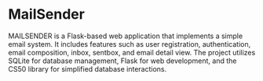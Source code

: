 # MailSender
MAILSENDER is a Flask-based web application that implements a simple email system. It includes features such as user registration, authentication, email composition, inbox, sentbox, and email detail view. The project utilizes SQLite for database management, Flask for web development, and the CS50 library for simplified database interactions.
